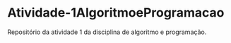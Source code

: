 # Atividade-1AlgoritmoeProgramacao
Repositório da atividade 1 da disciplina de algoritmo e programação.
